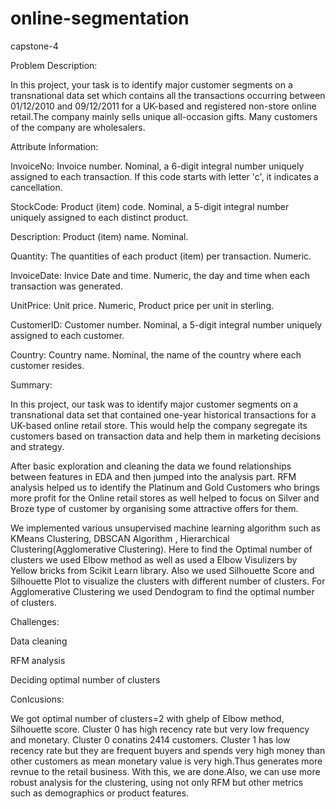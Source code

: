 # online-segmentation

capstone-4

Problem Description:

In this project, your task is to identify major customer segments on a transnational data set which contains all the transactions occurring between 01/12/2010 and 09/12/2011 for a UK-based and registered non-store online retail.The company mainly sells unique all-occasion gifts. Many customers of the company are wholesalers.

Attribute Information:

InvoiceNo: Invoice number. Nominal, a 6-digit integral number uniquely assigned to each transaction. If this code starts with letter 'c', it indicates a cancellation.

StockCode: Product (item) code. Nominal, a 5-digit integral number uniquely assigned to each distinct product.

Description: Product (item) name. Nominal.

Quantity: The quantities of each product (item) per transaction. Numeric.

InvoiceDate: Invice Date and time. Numeric, the day and time when each transaction was generated.

UnitPrice: Unit price. Numeric, Product price per unit in sterling.

CustomerID: Customer number. Nominal, a 5-digit integral number uniquely assigned to each customer.

Country: Country name. Nominal, the name of the country where each customer resides.

Summary:

In this project, our task was to identify major customer segments on a transnational data set that contained one-year historical transactions for a UK-based online retail store. This would help the company segregate its customers based on transaction data and help them in marketing decisions and strategy.

After basic exploration and cleaning the data we found relationships between features in EDA and then jumped into the analysis part. RFM analysis helped us to identify the Platinum and Gold Customers who brings more profit for the Online retail stores as well helped to focus on Silver and Broze type of customer by organising some attractive offers for them.

We implemented various unsupervised machine learning algorithm such as KMeans Clustering, DBSCAN Algorithm , Hierarchical Clustering(Agglomerative Clustering). Here to find the Optimal number of clusters we used Elbow method as well as used a Elbow Visulizers by Yellow bricks from Scikit Learn library. Also we used Silhouette Score and Silhouette Plot to visualize the clusters with different number of clusters. For Agglomerative Clustering we used Dendogram to find the optimal number of clusters.

Challenges:

Data cleaning

RFM analysis

Deciding optimal number of clusters

Conlcusions:

We got optimal number of clusters=2 with ghelp of Elbow method, Silhouette score.
Cluster 0 has high recency rate but very low frequency and monetary. Cluster 0 conatins 2414 customers.
Cluster 1 has low recency rate but they are frequent buyers and spends very high money than other customers as mean monetary value is very high.Thus generates more revnue to the retail business.
With this, we are done.Also, we can use more robust analysis for the clustering, using not only RFM but other metrics such as demographics or product features.
